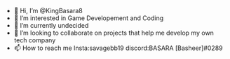 - 👋 Hi, I’m @KingBasara8
- 👀 I’m interested in  Game Developement and Coding
- 🌱 I’m currently undecided
- 💞️ I’m looking to collaborate on projects that help me develop my own tech company
- 📫 How to reach me Insta:savagebb19 discord:BASARA [Basheer]#0289

<!---
KingBasara8/KingBasara8 is a ✨ special ✨ repository because its `README.md` (this file) appears on your GitHub profile.
You can click the Preview link to take a look at your changes.
--->
